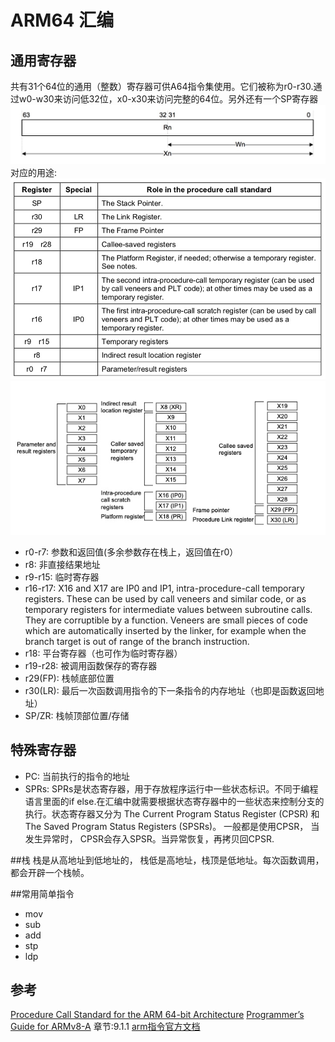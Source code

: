 # ARM64 汇编
## 通用寄存器
共有31个64位的通用（整数）寄存器可供A64指令集使用。它们被称为r0-r30.通过w0-w30来访问低32位，x0-x30来访问完整的64位。另外还有一个SP寄存器
![](media/15546198576040/15546208287496.jpg)
对应的用途:
![](media/15546198576040/15546210070519.jpg)
![](media/15546198576040/15546262100342.jpg)

- r0-r7: 参数和返回值(多余参数存在栈上，返回值在r0）
- r8: 非直接结果地址
- r9-r15: 临时寄存器
- r16-r17: 
    X16 and X17 are IP0 and IP1, intra-procedure-call temporary registers.
These can be used by call veneers and similar code, or as temporary
registers for intermediate values between subroutine calls. They are
corruptible by a function. Veneers are small pieces of code which are
automatically inserted by the linker, for example when the branch target is
out of range of the branch instruction.
- r18: 平台寄存器（也可作为临时寄存器）
- r19-r28: 被调用函数保存的寄存器
- r29(FP): 栈帧底部位置
- r30(LR): 最后一次函数调用指令的下一条指令的内存地址（也即是函数返回地址）
- SP/ZR: 栈帧顶部位置/存储

## 特殊寄存器
- PC: 当前执行的指令的地址
- SPRs: SPRs是状态寄存器，用于存放程序运行中一些状态标识。不同于编程语言里面的if else.在汇编中就需要根据状态寄存器中的一些状态来控制分支的执行。状态寄存器又分为 The Current Program Status Register (CPSR) 和 The Saved Program Status Registers (SPSRs)。 一般都是使用CPSR， 当发生异常时， CPSR会存入SPSR。当异常恢复，再拷贝回CPSR.

##栈
栈是从高地址到低地址的， 栈低是高地址，栈顶是低地址。每次函数调用，都会开辟一个栈帧。

##常用简单指令
* mov
* sub
* add
* stp
* ldp

## 参考

[Procedure Call Standard for the ARM 64-bit Architecture](http://infocenter.arm.com/help/topic/com.arm.doc.ihi0055b/IHI0055B_aapcs64.pdf)
[Programmer’s Guide for ARMv8-A](http://infocenter.arm.com/help/topic/com.arm.doc.den0024a/DEN0024A_v8_architecture_PG.pdf) 章节:9.1.1
[arm指令官方文档](http://infocenter.arm.com/help/index.jsp?topic=/com.arm.doc.dui0802a/STP_gen.html)
